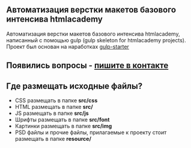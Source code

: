 ## Автоматизация верстки макетов базового интенсива htmlacademy
Автоматизация верстки макетов базового интенсива htmlacademy, написанный с помощью gulp (gulp skeleton for htmlacademy projects). Проект был основан на наработках [gulp-starter](https://github.com/pugofka/gulp-starter)

## Появились вопросы - [пишите в контакте](https://vk.com/maxim.durnov)

## Где размещать исходные файлы?
* CSS размещать в папке **src/css**
* HTML размещать в папке **src/**
* JS размещать в папке **src/js**
* Шрифты размещать в папке **src/font**
* Картинки размещать в папке **src/img**
* PSD файлы и прочие файлы, прилагаемые к проекту стоит размещать в папке **resource/**

